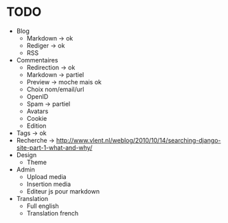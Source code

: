 # TODO

* Blog
	* Markdown -> ok
	* Rediger -> ok
	* RSS
* Commentaires
	* Redirection -> ok
	* Markdown -> partiel
	* Preview -> moche mais ok
	* Choix nom/email/url
	* OpenID
	* Spam -> partiel
	* Avatars
	* Cookie
	* Edition
* Tags -> ok
* Recherche -> http://www.vlent.nl/weblog/2010/10/14/searching-django-site-part-1-what-and-why/
* Design
	* Theme
* Admin
	* Upload media
	* Insertion media
	* Editeur js pour markdown
* Translation
	* Full english
	* Translation french